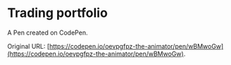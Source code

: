# Trading portfolio

A Pen created on CodePen.

Original URL: [https://codepen.io/oevpgfpz-the-animator/pen/wBMwoGw](https://codepen.io/oevpgfpz-the-animator/pen/wBMwoGw).

